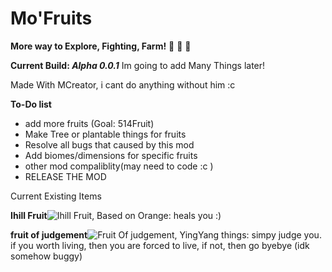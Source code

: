 # Mo'Fruits

**More way to Explore, Fighting, Farm!** :tangerine: :apple: :green_heart:

**Current Build: *Alpha 0.0.1***
Im going to add Many Things later!

Made With MCreator, i cant do anything without him :c

**To-Do list**
- add more fruits (Goal: 514Fruit)
- Make Tree or plantable things for fruits
- Resolve all bugs that caused by this mod
- Add biomes/dimensions for specific fruits
- other mod compaliblity(may need to code :c   )
- RELEASE THE MOD


Current Existing Items

**Ihill Fruit**![Ihill Fruit, Based on Orange](https://cdn.discordapp.com/attachments/661716219438825473/675497638711394304/IhillFruite.png "Ihill Fruit, Based on Orange"): heals you :)

**fruit of judgement**![Fruit Of judgement, YingYang things ](https://cdn.discordapp.com/attachments/661716219438825473/675497642415095817/DecisionlFruite.png "Fruit Of judgement, YingYang things "): simpy judge you. if you worth living, then you are forced to live, 
if not, then go byebye (idk somehow buggy)
